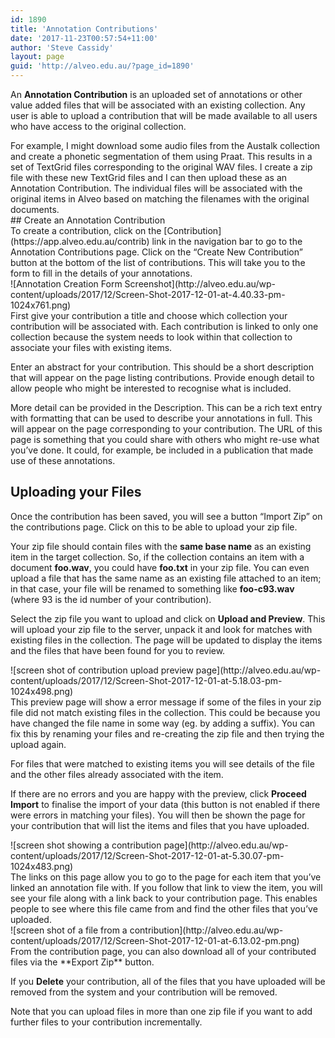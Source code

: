 ```yaml
---
id: 1890
title: 'Annotation Contributions'
date: '2017-11-23T00:57:54+11:00'
author: 'Steve Cassidy'
layout: page
guid: 'http://alveo.edu.au/?page_id=1890'
---
```


An **Annotation Contribution** is an uploaded set of annotations or other value added files that will be associated with an existing collection. Any user is able to upload a contribution that will be made available to all users who have access to the original collection.

<div></div>For example, I might download some audio files from the Austalk collection and create a phonetic segmentation of them using Praat. This results in a set of TextGrid files corresponding to the original WAV files. I create a zip file with these new TextGrid files and I can then upload these as an Annotation Contribution. The individual files will be associated with the original items in Alveo based on matching the filenames with the original documents.

<div></div>## Create an Annotation Contribution

<div></div>To create a contribution, click on the [Contribution](https://app.alveo.edu.au/contrib) link in the navigation bar to go to the Annotation Contributions page. Click on the “Create New Contribution” button at the bottom of the list of contributions. This will take you to the form to fill in the details of your annotations.

<div>![Annotation Creation Form Screenshot](http://alveo.edu.au/wp-content/uploads/2017/12/Screen-Shot-2017-12-01-at-4.40.33-pm-1024x761.png)</div>First give your contribution a title and choose which collection your contribution will be associated with. Each contribution is linked to only one collection because the system needs to look within that collection to associate your files with existing items.

Enter an abstract for your contribution. This should be a short description that will appear on the page listing contributions. Provide enough detail to allow people who might be interested to recognise what is included.

More detail can be provided in the Description. This can be a rich text entry with formatting that can be used to describe your annotations in full. This will appear on the page corresponding to your contribution. The URL of this page is something that you could share with others who might re-use what you’ve done. It could, for example, be included in a publication that made use of these annotations.

## Uploading your Files

<div></div>Once the contribution has been saved, you will see a button “Import Zip” on the contributions page. Click on this to be able to upload your zip file.

Your zip file should contain files with the **same base name** as an existing item in the target collection. So, if the collection contains an item with a document **foo.wav**, you could have **foo.txt** in your zip file. You can even upload a file that has the same name as an existing file attached to an item; in that case, your file will be renamed to something like **foo-c93.wav** (where 93 is the id number of your contribution).

Select the zip file you want to upload and click on **Upload and Preview**. This will upload your zip file to the server, unpack it and look for matches with existing files in the collection. The page will be updated to display the items and the files that have been found for you to review.

<div>![screen shot of contribution upload preview page](http://alveo.edu.au/wp-content/uploads/2017/12/Screen-Shot-2017-12-01-at-5.18.03-pm-1024x498.png)</div>This preview page will show a error message if some of the files in your zip file did not match existing files in the collection. This could be because you have changed the file name in some way (eg. by adding a suffix). You can fix this by renaming your files and re-creating the zip file and then trying the upload again.

For files that were matched to existing items you will see details of the file and the other files already associated with the item.

If there are no errors and you are happy with the preview, click **Proceed Import** to finalise the import of your data (this button is not enabled if there were errors in matching your files). You will then be shown the page for your contribution that will list the items and files that you have uploaded.

<div>![screen shot showing a contribution page](http://alveo.edu.au/wp-content/uploads/2017/12/Screen-Shot-2017-12-01-at-5.30.07-pm-1024x483.png)</div><div></div>The links on this page allow you to go to the page for each item that you’ve linked an annotation file with. If you follow that link to view the item, you will see your file along with a link back to your contribution page. This enables people to see where this file came from and find the other files that you’ve uploaded.

<div>![screen shot of a file from a contribution](http://alveo.edu.au/wp-content/uploads/2017/12/Screen-Shot-2017-12-01-at-6.13.02-pm.png)</div>From the contribution page, you can also download all of your contributed files via the **Export Zip** button.

If you **Delete** your contribution, all of the files that you have uploaded will be removed from the system and your contribution will be removed.

Note that you can upload files in more than one zip file if you want to add further files to your contribution incrementally.

<div></div>